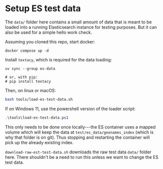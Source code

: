 # Setup ES test data

The `data/` folder here contains a small amount of data that is meant to be 
loaded into a running Elasticsearch instance for testing purposes. But it can
also be used for a simple hello work check.

Assuming you cloned this repo, start docker:

```
docker compose up -d
```

Install `textacy`, which is required for the data loading:

```
uv sync --group es-data

# or, with pip:
# pip install textacy
```

Then, on linux or macOS:

```bash
bash tools/load-es-test-data.sh
```

If on Windows 11, use the powershell version of the loader script:

```powershell
.\tools\load-es-test-data.ps1
```

This only needs to be done once locally---the ES container uses a mapped volume
which will keep the data at `test/es_data/geonames_index` (which is why that 
folder is on git). Thus stopping and restarting the container will pick up the 
already existing index. 

`download-raw-est-test-data.sh` downloads the raw test data `data/` folder here. 
There shouldn't be a need to run this unless we want to change the ES test data. 